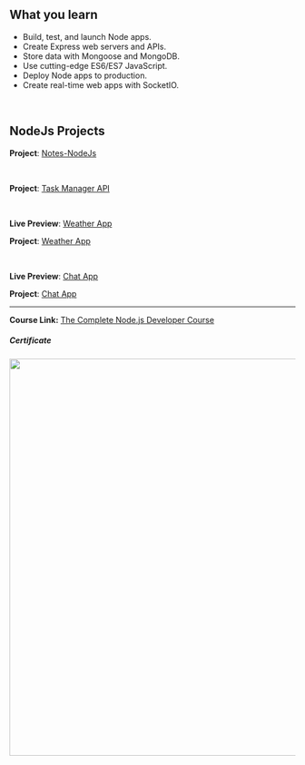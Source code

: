 ## What you learn

- Build, test, and launch Node apps.
- Create Express web servers and APIs.
- Store data with Mongoose and MongoDB.
- Use cutting-edge ES6/ES7 JavaScript.
- Deploy Node apps to production.
- Create real-time web apps with SocketIO. 

</br>

## NodeJs Projects


**Project**: [Notes-NodeJs](https://github.com/ahmedsamirdev/notes-nodejs) 

</br>

**Project**: [Task Manager API](https://github.com/ahmedsamirdev/task-manager) 

</br>


**Live Preview**: [Weather App](https://get-weather-nodejs.herokuapp.com/)

**Project**: [Weather App](https://github.com/ahmedsamirdev/weather-app)

</br>


**Live Preview**: [Chat App](https://chat-app-nodejs2.herokuapp.com/) 

**Project**: [Chat App](https://github.com/ahmedsamirdev/chat-app ) 

---
**Course Link:** [The Complete Node.js Developer Course](https://www.udemy.com/course/the-complete-nodejs-developer-course-2)

<h5><a href="#certificate"></a>Certificate</h5>
<p align="center">
  <img  src="https://imagizer.imageshack.com/v2/1017x757q90/924/uzD8jX.png" width="700">
</p>

